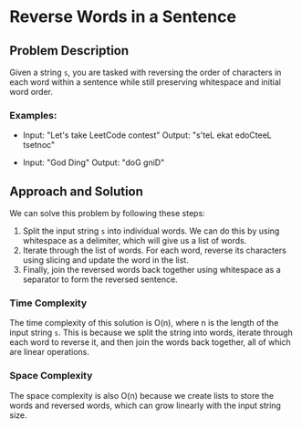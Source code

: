 # Reverse Words in a Sentence

## Problem Description

Given a string `s`, you are tasked with reversing the order of characters in each word within a sentence while still preserving whitespace and initial word order.

### Examples:

- Input: "Let's take LeetCode contest"
  Output: "s'teL ekat edoCteeL tsetnoc"

- Input: "God Ding"
  Output: "doG gniD"

## Approach and Solution

We can solve this problem by following these steps:

1. Split the input string `s` into individual words. We can do this by using whitespace as a delimiter, which will give us a list of words.
2. Iterate through the list of words. For each word, reverse its characters using slicing and update the word in the list.
3. Finally, join the reversed words back together using whitespace as a separator to form the reversed sentence.

### Time Complexity

The time complexity of this solution is O(n), where n is the length of the input string `s`. This is because we split the string into words, iterate through each word to reverse it, and then join the words back together, all of which are linear operations.

### Space Complexity

The space complexity is also O(n) because we create lists to store the words and reversed words, which can grow linearly with the input string size.
